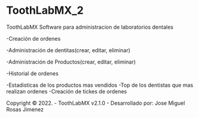 # ToothLabMX_2
ToothLabMX Software para administracion de laboratorios dentales

-Creación de ordenes

-Administración de dentitas(crear, editar, eliminar)

-Administración de Productos(crear, editar, eliminar)

-Historial de ordenes 

-Estadisticas de los productos mas vendidos
-Top de los dentistas que mas realizan ordenes
-Creación de tickes de ordenes 


Copyright &copy; 2022. - ToothLabMX v2.1.0  - Desarrollado por: Jose Miguel Rosas Jimenez

